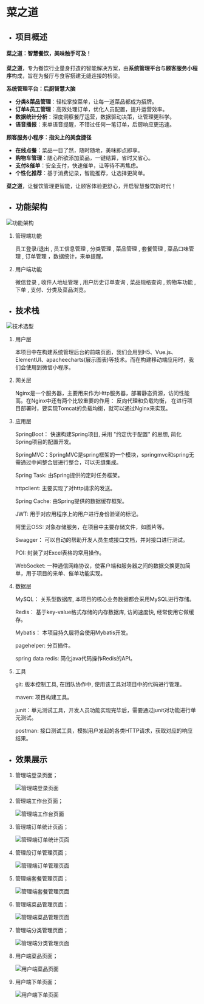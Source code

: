# 菜之道

- ## 项目概述

#### 菜之道：智慧餐饮，美味触手可及！

**菜之道**，专为餐饮行业量身打造的智能解决方案，由**系统管理平台**与**顾客服务小程序**构成，旨在为餐厅与食客搭建无缝连接的桥梁。

**系统管理平台：后厨智慧大脑**

- **分类&菜品管理**：轻松掌控菜单，让每一道菜品都成为招牌。
- **订单&员工管理**：高效处理订单，优化人员配置，提升运营效率。
- **数据统计分析**：深度洞察餐厅运营，数据驱动决策，让管理更科学。
- **语音播报**：来单语音提醒，不错过任何一笔订单，后厨响应更迅速。

**顾客服务小程序：指尖上的美食捷径**

- **在线点餐**：菜品一目了然，随时随地，美味即点即享。
- **购物车管理**：随心所欲添加菜品，一键结算，省时又省心。
- **支付&催单**：安全支付，快速催单，让等待不再焦虑。
- **个性化推荐**：基于消费记录，智能推荐，让选择更简单。

**菜之道**，让餐饮管理更智能，让顾客体验更舒心，开启智慧餐饮新时代！



- ## 功能架构

![功能架构](IMG/功能架构.png)

1. 管理端功能

   员工登录/退出 , 员工信息管理 , 分类管理 , 菜品管理 , 套餐管理 , 菜品口味管理 , 订单管理 ，数据统计，来单提醒。

2. 用户端功能

   微信登录 , 收件人地址管理 , 用户历史订单查询 , 菜品规格查询 , 购物车功能 , 下单 , 支付、分类及菜品浏览。

   

- ## 技术栈

![技术选型](IMG/技术选型.png)

1. 用户层

   本项目中在构建系统管理后台的前端页面，我们会用到H5、Vue.js、ElementUI、apacheecharts(展示图表)等技术。而在构建移动端应用时，我们会使用到微信小程序。

2. 网关层

   Nginx是一个服务器，主要用来作为Http服务器，部署静态资源，访问性能高。在Nginx中还有两个比较重要的作用： 反向代理和负载均衡， 在进行项目部署时，要实现Tomcat的负载均衡，就可以通过Nginx来实现。

3. 应用层

   SpringBoot： 快速构建Spring项目, 采用 "约定优于配置" 的思想, 简化Spring项目的配置开发。

   SpringMVC：SpringMVC是spring框架的一个模块，springmvc和spring无需通过中间整合层进行整合，可以无缝集成。

   Spring Task: 由Spring提供的定时任务框架。

   httpclient: 主要实现了对http请求的发送。

   Spring Cache: 由Spring提供的数据缓存框架。

   JWT: 用于对应用程序上的用户进行身份验证的标记。

   阿里云OSS: 对象存储服务，在项目中主要存储文件，如图片等。

   Swagger： 可以自动的帮助开发人员生成接口文档，并对接口进行测试。

   POI: 封装了对Excel表格的常用操作。

   WebSocket: 一种通信网络协议，使客户端和服务器之间的数据交换更加简单，用于项目的来单、催单功能实现。

4. 数据层

   MySQL： 关系型数据库, 本项目的核心业务数据都会采用MySQL进行存储。

   Redis： 基于key-value格式存储的内存数据库, 访问速度快, 经常使用它做缓存。

   Mybatis： 本项目持久层将会使用Mybatis开发。

   pagehelper: 分页插件。

   spring data redis: 简化java代码操作Redis的API。

5. 工具

   git: 版本控制工具, 在团队协作中, 使用该工具对项目中的代码进行管理。

   maven: 项目构建工具。

   junit：单元测试工具，开发人员功能实现完毕后，需要通过junit对功能进行单元测试。

   postman: 接口测试工具，模拟用户发起的各类HTTP请求，获取对应的响应结果。



- ## 效果展示

1. 管理端登录页面；

   ![管理端登录页面](IMG/管理端登录页面.png)

2. 管理端工作台页面；

   ![管理端工作台页面](IMG/管理端工作台页面.png)

3. 管理端订单统计页面；

   ![管理端订单统计页面](IMG/管理端订单统计.png)

4. 管理段订单管理页面；

   ![管理端订单管理页面](IMG/管理端订单管理.png)

5. 管理端套餐管理页面；

   ![管理端套餐管理页面](IMG/管理端套餐管理页面.png)

6. 管理端菜品管理页面；

   ![管理端菜品管理页面](IMG/管理端菜品管理页面.png)

7. 管理端分类管理页面；

   ![管理端分类管理页面](IMG/管理端分类管理页面.png)

8. 用户端菜品页面；

   ![用户端菜品页面](IMG/用户端菜品页面.png)

9. 用户端下单页面；

   ![用户端下单页面](IMG/用户端下单页面.png)
